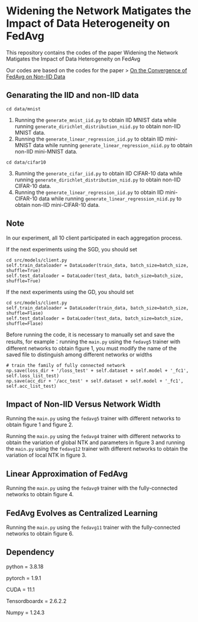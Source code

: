 # Widening the Network Matigates the Impact of Data Heterogeneity on FedAvg

This repository contains the codes of the paper Widening the Network Matigates the Impact of Data Heterogeneity on FedAvg

Our codes are based on the codes for the paper > [On the Convergence of FedAvg on Non-IID Data](https://arxiv.org/pdf/1907.02189.pdf)

## Genarating the IID and non-IID data

```
cd data/mnist
```
1. Running the `generate_mnist_iid.py` to obtain IID MNIST data while running `generate_dirichlet_distribution_niid.py` to obtain non-IID MNIST data.
2. Running the `generate_linear_regression_iid.py` to obtain IID mini-MNIST data while running `generate_linear_regression_niid.py` to obtain non-IID mini-MNIST data.
```
cd data/cifar10
```
3. Running the `generate_cifar_iid.py` to obtain IID CIFAR-10 data while running `generate_dirichlet_distribution_niid.py` to obtain non-IID CIFAR-10 data.
4. Running the `generate_linear_regression_iid.py` to obtain IID mini-CIFAR-10 data while running `generate_linear_regression_niid.py` to obtain non-IID mini-CIFAR-10 data.

## Note
In our experiment, all 10 client participated in each aggregation process.

If the next experiments using the SGD, you should set

```
cd src/models/client.py
self.train_dataloader = DataLoader(train_data, batch_size=batch_size, shuffle=True) 
self.test_dataloader = DataLoader(test_data, batch_size=batch_size, shuffle=True)
```

If the next experiments using the GD, you should set

```
cd src/models/client.py
self.train_dataloader = DataLoader(train_data, batch_size=batch_size, shuffle=Flase) 
self.test_dataloader = DataLoader(test_data, batch_size=batch_size, shuffle=Flase)
```

Before running the code, it is necessary to manually set and save the results, for example：running the `main.py` using the `fedavg5` trainer with different networks to obtain figure 1, you must modify the name of the saved file to distinguish among different networks or widths

```
# train the family of fully connected network
np.save(loss_dir + '/loss_test' + self.dataset + self.model + '_fc1', self.loss_list_test)
np.save(acc_dir + '/acc_test' + self.dataset + self.model + '_fc1', self.acc_list_test)
```


## Impact of Non-IID Versus Network Width

Running the `main.py` using the `fedavg5` trainer with different networks to obtain figure 1 and figure 2.

Running the `main.py` using the `fedavg4` trainer with different networks to obtain the variation of global NTK and parameters in figure 3 and running the `main.py` using the `fedavg12` trainer with different networks to obtain the variation of local NTK in figure 3.

## Linear Approximation of FedAvg

Running the `main.py` using the `fedavg9` trainer with the fully-connected networks to obtain figure 4.

## FedAvg Evolves as Centralized Learning

Running the `main.py` using the `fedavg11` trainer with the fully-connected networks to obtain figure 6.


## Dependency

python = 3.8.18

pytorch = 1.9.1

CUDA = 11.1

Tensordboardx = 2.6.2.2

Numpy = 1.24.3



